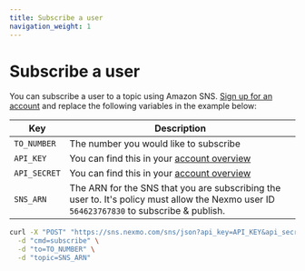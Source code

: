 ```yaml
---
title: Subscribe a user
navigation_weight: 1
---
```


# Subscribe a user

You can subscribe a user to a topic using Amazon SNS. [Sign up for an account](https://dashboard.nexmo.com/sign-up) and replace the following variables in the example below:

Key | Description
-- | --
`TO_NUMBER` | The number you would like to subscribe
`API_KEY` | You can find this in your [account overview](https://dashboard.nexmo.com/account-overview)
`API_SECRET` | You can find this in your [account overview](https://dashboard.nexmo.com/account-overview)
`SNS_ARN` | The ARN for the SNS that you are subscribing the user to. It's policy must allow the Nexmo user ID `564623767830` to subscribe & publish.

```sh
curl -X "POST" "https://sns.nexmo.com/sns/json?api_key=API_KEY&api_secret=API_SECRET" \
  -d "cmd=subscribe" \
  -d "to=TO_NUMBER" \
  -d "topic=SNS_ARN"
```
